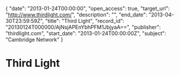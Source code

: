 {
  "date": "2013-01-24T00:00:00", 
  "open_access": true, 
  "target_url": "http://www.thirdlight.com/", 
  "description": "", 
  "end_date": "2013-04-30T23:59:59Z", 
  "title": "Third Light", 
  "record_id": "20130124T000000/AjNsjAPEnYbhPFM1JbjyaA==", 
  "publisher": "thirdlight.com", 
  "start_date": "2013-01-24T00:00:00Z", 
  "subject": "Cambridge Network"
}

# Third Light

